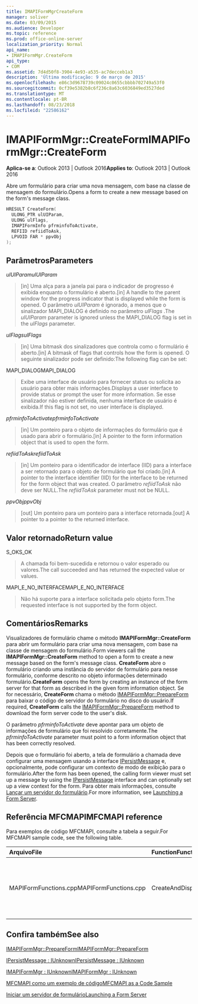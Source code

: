```yaml
---
title: IMAPIFormMgrCreateForm
manager: soliver
ms.date: 03/09/2015
ms.audience: Developer
ms.topic: reference
ms.prod: office-online-server
localization_priority: Normal
api_name:
- IMAPIFormMgr.CreateForm
api_type:
- COM
ms.assetid: 7d4d50f8-3904-4e93-a535-ac7decceb1a3
description: 'Última modificação: 9 de março de 2015'
ms.openlocfilehash: e86c3d9678739c09024c0655cbbbb702749a53f0
ms.sourcegitcommit: 0cf39e5382b8c6f236c8a63c6036849ed3527ded
ms.translationtype: MT
ms.contentlocale: pt-BR
ms.lasthandoff: 08/23/2018
ms.locfileid: "22586162"
---
```

# <a name="imapiformmgrcreateform"></a><span data-ttu-id="39d60-103">IMAPIFormMgr::CreateForm</span><span class="sxs-lookup"><span data-stu-id="39d60-103">IMAPIFormMgr::CreateForm</span></span>

  
  
<span data-ttu-id="39d60-104">**Aplica-se a**: Outlook 2013 | Outlook 2016</span><span class="sxs-lookup"><span data-stu-id="39d60-104">**Applies to**: Outlook 2013 | Outlook 2016</span></span> 
  
<span data-ttu-id="39d60-105">Abre um formulário para criar uma nova mensagem, com base na classe de mensagem do formulário.</span><span class="sxs-lookup"><span data-stu-id="39d60-105">Opens a form to create a new message based on the form's message class.</span></span>
  
```cpp
HRESULT CreateForm(
  ULONG_PTR ulUIParam,
  ULONG ulFlags,
  IMAPIFormInfo pfrminfoToActivate,
  REFIID refiidToAsk,
  LPVOID FAR * ppvObj
);
```

## <a name="parameters"></a><span data-ttu-id="39d60-106">Parâmetros</span><span class="sxs-lookup"><span data-stu-id="39d60-106">Parameters</span></span>

 <span data-ttu-id="39d60-107">_ulUIParam_</span><span class="sxs-lookup"><span data-stu-id="39d60-107">_ulUIParam_</span></span>
  
> <span data-ttu-id="39d60-108">[in] Uma alça para a janela pai para o indicador de progresso é exibida enquanto o formulário é aberto.</span><span class="sxs-lookup"><span data-stu-id="39d60-108">[in] A handle to the parent window for the progress indicator that is displayed while the form is opened.</span></span> <span data-ttu-id="39d60-109">O parâmetro _ulUIParam_ é ignorado, a menos que o sinalizador MAPI_DIALOG é definido no parâmetro _ulFlags_ .</span><span class="sxs-lookup"><span data-stu-id="39d60-109">The  _ulUIParam_ parameter is ignored unless the MAPI_DIALOG flag is set in the  _ulFlags_ parameter.</span></span> 
    
 <span data-ttu-id="39d60-110">_ulFlags_</span><span class="sxs-lookup"><span data-stu-id="39d60-110">_ulFlags_</span></span>
  
> <span data-ttu-id="39d60-111">[in] Uma bitmask dos sinalizadores que controla como o formulário é aberto.</span><span class="sxs-lookup"><span data-stu-id="39d60-111">[in] A bitmask of flags that controls how the form is opened.</span></span> <span data-ttu-id="39d60-112">O seguinte sinalizador pode ser definido:</span><span class="sxs-lookup"><span data-stu-id="39d60-112">The following flag can be set:</span></span>
    
<span data-ttu-id="39d60-113">MAPI_DIALOG</span><span class="sxs-lookup"><span data-stu-id="39d60-113">MAPI_DIALOG</span></span> 
  
> <span data-ttu-id="39d60-114">Exibe uma interface de usuário para fornecer status ou solicita ao usuário para obter mais informações.</span><span class="sxs-lookup"><span data-stu-id="39d60-114">Displays a user interface to provide status or prompt the user for more information.</span></span> <span data-ttu-id="39d60-115">Se esse sinalizador não estiver definida, nenhuma interface de usuário é exibida.</span><span class="sxs-lookup"><span data-stu-id="39d60-115">If this flag is not set, no user interface is displayed.</span></span>
    
 <span data-ttu-id="39d60-116">_pfrminfoToActivate_</span><span class="sxs-lookup"><span data-stu-id="39d60-116">_pfrminfoToActivate_</span></span>
  
> <span data-ttu-id="39d60-117">[in] Um ponteiro para o objeto de informações do formulário que é usado para abrir o formulário.</span><span class="sxs-lookup"><span data-stu-id="39d60-117">[in] A pointer to the form information object that is used to open the form.</span></span>
    
 <span data-ttu-id="39d60-118">_refiidToAsk_</span><span class="sxs-lookup"><span data-stu-id="39d60-118">_refiidToAsk_</span></span>
  
> <span data-ttu-id="39d60-119">[in] Um ponteiro para o identificador de interface (IID) para a interface a ser retornado para o objeto de formulário que foi criado.</span><span class="sxs-lookup"><span data-stu-id="39d60-119">[in] A pointer to the interface identifier (IID) for the interface to be returned for the form object that was created.</span></span> <span data-ttu-id="39d60-120">O parâmetro _refiidToAsk_ não deve ser NULL.</span><span class="sxs-lookup"><span data-stu-id="39d60-120">The  _refiidToAsk_ parameter must not be NULL.</span></span> 
    
 <span data-ttu-id="39d60-121">_ppvObj_</span><span class="sxs-lookup"><span data-stu-id="39d60-121">_ppvObj_</span></span>
  
> <span data-ttu-id="39d60-122">[out] Um ponteiro para um ponteiro para a interface retornada.</span><span class="sxs-lookup"><span data-stu-id="39d60-122">[out] A pointer to a pointer to the returned interface.</span></span>
    
## <a name="return-value"></a><span data-ttu-id="39d60-123">Valor retornado</span><span class="sxs-lookup"><span data-stu-id="39d60-123">Return value</span></span>

<span data-ttu-id="39d60-124">S_OK</span><span class="sxs-lookup"><span data-stu-id="39d60-124">S_OK</span></span> 
  
> <span data-ttu-id="39d60-125">A chamada foi bem-sucedida e retornou o valor esperado ou valores.</span><span class="sxs-lookup"><span data-stu-id="39d60-125">The call succeeded and has returned the expected value or values.</span></span>
    
<span data-ttu-id="39d60-126">MAPI_E_NO_INTERFACE</span><span class="sxs-lookup"><span data-stu-id="39d60-126">MAPI_E_NO_INTERFACE</span></span> 
  
> <span data-ttu-id="39d60-127">Não há suporte para a interface solicitada pelo objeto form.</span><span class="sxs-lookup"><span data-stu-id="39d60-127">The requested interface is not supported by the form object.</span></span>
    
## <a name="remarks"></a><span data-ttu-id="39d60-128">Comentários</span><span class="sxs-lookup"><span data-stu-id="39d60-128">Remarks</span></span>

<span data-ttu-id="39d60-129">Visualizadores de formulário chame o método **IMAPIFormMgr::CreateForm** para abrir um formulário para criar uma nova mensagem, com base na classe de mensagem do formulário.</span><span class="sxs-lookup"><span data-stu-id="39d60-129">Form viewers call the **IMAPIFormMgr::CreateForm** method to open a form to create a new message based on the form's message class.</span></span> <span data-ttu-id="39d60-130">**CreateForm** abre o formulário criando uma instância do servidor de formulário para nesse formulário, conforme descrito no objeto informações determinado formulário.</span><span class="sxs-lookup"><span data-stu-id="39d60-130">**CreateForm** opens the form by creating an instance of the form server for that form as described in the given form information object.</span></span> <span data-ttu-id="39d60-131">Se for necessário, **CreateForm** chama o método [IMAPIFormMgr::PrepareForm](imapiformmgr-prepareform.md) para baixar o código de servidor do formulário no disco do usuário.</span><span class="sxs-lookup"><span data-stu-id="39d60-131">If required, **CreateForm** calls the [IMAPIFormMgr::PrepareForm](imapiformmgr-prepareform.md) method to download the form server code to the user's disk.</span></span> 
  
<span data-ttu-id="39d60-132">O parâmetro _pfrminfoToActivate_ deve apontar para um objeto de informações de formulário que foi resolvido corretamente.</span><span class="sxs-lookup"><span data-stu-id="39d60-132">The  _pfrminfoToActivate_ parameter must point to a form information object that has been correctly resolved.</span></span> 
  
<span data-ttu-id="39d60-133">Depois que o formulário foi aberto, a tela de formulário a chamada deve configurar uma mensagem usando a interface [IPersistMessage](ipersistmessageiunknown.md) e, opcionalmente, pode configurar um contexto de modo de exibição para o formulário.</span><span class="sxs-lookup"><span data-stu-id="39d60-133">After the form has been opened, the calling form viewer must set up a message by using the [IPersistMessage](ipersistmessageiunknown.md) interface and can optionally set up a view context for the form.</span></span> <span data-ttu-id="39d60-134">Para obter mais informações, consulte [Lançar um servidor do formulário](launching-a-form-server.md).</span><span class="sxs-lookup"><span data-stu-id="39d60-134">For more information, see [Launching a Form Server](launching-a-form-server.md).</span></span> 
  
## <a name="mfcmapi-reference"></a><span data-ttu-id="39d60-135">Referência MFCMAPI</span><span class="sxs-lookup"><span data-stu-id="39d60-135">MFCMAPI reference</span></span>

<span data-ttu-id="39d60-136">Para exemplos de código MFCMAPI, consulte a tabela a seguir.</span><span class="sxs-lookup"><span data-stu-id="39d60-136">For MFCMAPI sample code, see the following table.</span></span>
  
|<span data-ttu-id="39d60-137">**Arquivo**</span><span class="sxs-lookup"><span data-stu-id="39d60-137">**File**</span></span>|<span data-ttu-id="39d60-138">**Function**</span><span class="sxs-lookup"><span data-stu-id="39d60-138">**Function**</span></span>|<span data-ttu-id="39d60-139">**Comment**</span><span class="sxs-lookup"><span data-stu-id="39d60-139">**Comment**</span></span>|
|:-----|:-----|:-----|
|<span data-ttu-id="39d60-140">MAPIFormFunctions.cpp</span><span class="sxs-lookup"><span data-stu-id="39d60-140">MAPIFormFunctions.cpp</span></span>  <br/> |<span data-ttu-id="39d60-141">CreateAndDisplayNewMailInFolder</span><span class="sxs-lookup"><span data-stu-id="39d60-141">CreateAndDisplayNewMailInFolder</span></span>  <br/> |<span data-ttu-id="39d60-142">MFCMAPI usa o método **IMAPIFormMgr::CreateForm** para criar um formulário antes exibi-las.</span><span class="sxs-lookup"><span data-stu-id="39d60-142">MFCMAPI uses the **IMAPIFormMgr::CreateForm** method to create a form before displaying it.</span></span>  <br/> |
   
## <a name="see-also"></a><span data-ttu-id="39d60-143">Confira também</span><span class="sxs-lookup"><span data-stu-id="39d60-143">See also</span></span>



[<span data-ttu-id="39d60-144">IMAPIFormMgr::PrepareForm</span><span class="sxs-lookup"><span data-stu-id="39d60-144">IMAPIFormMgr::PrepareForm</span></span>](imapiformmgr-prepareform.md)
  
[<span data-ttu-id="39d60-145">IPersistMessage : IUnknown</span><span class="sxs-lookup"><span data-stu-id="39d60-145">IPersistMessage : IUnknown</span></span>](ipersistmessageiunknown.md)
  
[<span data-ttu-id="39d60-146">IMAPIFormMgr : IUnknown</span><span class="sxs-lookup"><span data-stu-id="39d60-146">IMAPIFormMgr : IUnknown</span></span>](imapiformmgriunknown.md)


[<span data-ttu-id="39d60-147">MFCMAPI como um exemplo de código</span><span class="sxs-lookup"><span data-stu-id="39d60-147">MFCMAPI as a Code Sample</span></span>](mfcmapi-as-a-code-sample.md)
  
[<span data-ttu-id="39d60-148">Iniciar um servidor de formulário</span><span class="sxs-lookup"><span data-stu-id="39d60-148">Launching a Form Server</span></span>](launching-a-form-server.md)

